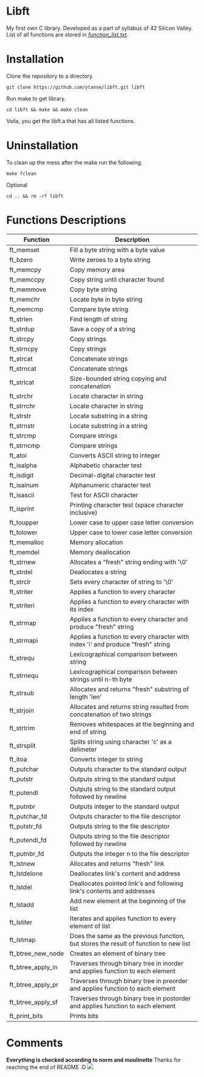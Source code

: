 # Libft

My first own C library. Developed as a part of syllabus of 42 Silicon Valley.
List of all functions are stored in [*function_list.txt*](https://github.com/ytanne/libft/blob/master/function_list.txt).

# Installation

Clone the repository to a directory.
```
git clone https://github.com/ytanne/libft.git libft
```
Run make to get library.
```
cd libft && make && make clean
```
Voila, you get the libft.a that has all listed functions. 

# Uninstallation

To clean up the mess after the make run the following.
```
make fclean 
```
Optional
```
cd .. && rm -rf libft
```

# Functions Descriptions

| Function | Description |
| -------- | ----------- |
| ft_memset | Fill a byte string with a byte value |
| ft_bzero | Write zeroes to a byte string |
| ft_memcpy | Copy memory area |
| ft_memccpy | Copy string until character found |
| ft_memmove | Copy byte string |
| ft_memchr | Locate byte in byte string |
| ft_memcmp | Compare byte string |
| ft_strlen | Find length of string |
| ft_strdup | Save a copy of a string |
| ft_strcpy | Copy strings |
| ft_strncpy | Copy strings |
| ft_strcat | Concatenate strings |
| ft_strncat | Concatenate strings |
| ft_strlcat | Size-bounded string copying and concatenation |
| ft_strchr | Locate character in string |
| ft_strrchr | Locate character in string |
| ft_strstr | Locate substring in a string |
| ft_strnstr | Locate substring in a string |
| ft_strcmp | Compare strings |
| ft_strncmp | Compare strings |
| ft_atoi | Converts ASCII string to integer |
| ft_isalpha | Alphabetic character test |
| ft_isdigit | Decimal-digital character test |
| ft_isalnum | Alphanumeric character test |
| ft_isascii | Test for ASCII character |
| ft_isprint | Printing character test (space character inclusive) |
| ft_toupper | Lower case to upper case letter conversion |
| ft_tolower | Upper case to lower case letter conversion |
| ft_memalloc | Memory allocation |
| ft_memdel | Memory deallocation |
| ft_strnew | Allocates a "fresh" string ending with '\0' |
| ft_strdel | Deallocates a string |
| ft_strclr | Sets every character of string to '\0' |
| ft_striter | Applies a function to every character |
| ft_striteri | Applies a function to every character with its index |
| ft_strmap | Applies a function to every character and produce "fresh" string |
| ft_strmapi | Applies a function to every character with index 'i' and produce "fresh" string |
| ft_strequ | Lexicographical comparison between string |
| ft_strnequ | Lexicographical comparison between strings until n-th byte |
| ft_strsub | Allocates and returns "fresh" substring of length 'len' |
| ft_strjoin | Allocates and returns string resulted from concatenation of two strings |
| ft_strtrim | Removes whitespaces at the beginning and end of string | 
| ft_strsplit | Splits string using character 'c' as a delimeter |
| ft_itoa | Converts integer to string |
| ft_putchar | Outputs character to the standard output |
| ft_putstr | Outputs string to the standard output |
| ft_putendl | Outputs string to the standard output followed by newline |
| ft_putnbr | Outputs integer to the standard output |
| ft_putchar_fd | Outputs character to the file descriptor |
| ft_putstr_fd | Outputs string to the file descriptor |
| ft_putendl_fd | Outputs string to the file descriptor followed by newline |
| ft_putnbr_fd | Outputs the integer n to the file descriptor |
| ft_lstnew | Allocates and returns "fresh" link |
| ft_lstdelone | Deallocates link's content and address |
| ft_lstdel | Deallocates pointed link's and following link's contents and addresses |
| ft_lstadd | Add new element at the beginning of the list |
| ft_lstiter | Iterates and applies function to every element of list |
| ft_lstmap | Does the same as the previous function, but stores the result of function to new list |
| ft_btree_new_node | Creates an element of binary tree |
| ft_btree_apply_in | Traverses through binary tree in inorder and applies function to each element |
| ft_btree_apply_pr | Traverses through binary tree in preorder and applies function to each element |
| ft_btree_apply_sf | Traverses through binary tree in postorder and applies function to each element |
| ft_print_bits | Prints bits |

# Comments
**Everything is checked according to norm and moulinette**
Thanks for reaching the end of README :D
![](https://www.google.com/url?sa=i&rct=j&q=&esrc=s&source=images&cd=&cad=rja&uact=8&ved=2ahUKEwivwJvqi_DkAhU1HDQIHVjXDr0QjRx6BAgBEAQ&url=%2Furl%3Fsa%3Di%26rct%3Dj%26q%3D%26esrc%3Ds%26source%3Dimages%26cd%3D%26ved%3D%26url%3Dhttps%253A%252F%252Fwww.knok.org%252Fupload-your-photos%252F%26psig%3DAOvVaw2dcbqWMX6oYrEaQTn6WbVR%26ust%3D1569642410389034&psig=AOvVaw2dcbqWMX6oYrEaQTn6WbVR&ust=1569642410389034)
